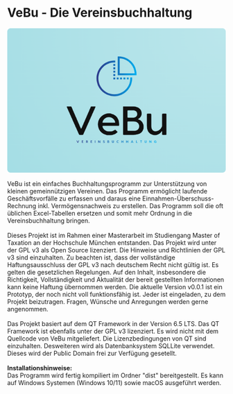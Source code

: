 # VeBu - Die Vereinsbuchhaltung

![VeBu-Logo](VeBu.png)

VeBu ist ein einfaches Buchhaltungsprogramm zur Unterstützung von kleinen gemeinnützigen Vereinen. Das Programm ermöglicht laufende Geschäftsvorfälle zu erfassen und daraus eine Einnahmen-Überschuss-Rechnung inkl. Vermögensnachweis zu erstellen. Das Programm soll die oft üblichen Excel-Tabellen ersetzen und somit mehr Ordnung in die Vereinsbuchhaltung bringen.<br />
<br />
Dieses Projekt ist im Rahmen einer Masterarbeit im Studiengang Master of Taxation an der Hochschule München entstanden. Das Projekt wird unter der GPL v3 als Open Source lizenziert. Die Hinweise und Richtlinien der GPL v3 sind einzuhalten. Zu beachten ist, dass der vollständige Haftungsausschluss der GPL v3 nach deutschem Recht nicht gültig ist. Es gelten die gesetzlichen Regelungen. Auf den Inhalt, insbesondere die Richtigkeit, Vollständigkeit und Aktualität der bereit gestellten Informationen kann keine Haftung übernommen werden. Die aktuelle Version v0.0.1 ist ein Prototyp, der noch nicht voll funktionsfähig ist. Jeder ist eingeladen, zu dem Projekt beizutragen. Fragen, Wünsche und Anregungen werden gerne angenommen.<br />
<br />
Das Projekt basiert auf dem QT Framework in der Version 6.5 LTS. Das QT Framework ist ebenfalls unter der GPL v3 lizenziert. Es wird nicht mit dem Quellcode von VeBu mitgeliefert. Die Lizenzbedingungen von QT sind einzuhalten. Desweiteren wird als Datenbanksystem SQLLite verwendet. Dieses wird der Public Domain frei zur Verfügung gesetellt.<br />
<br />
<b>Installationshinweise:</b><br />
Das Programm wird fertig kompiliert im Ordner "dist" bereitgestellt. Es kann auf Windows Systemen (Windows 10/11) sowie macOS ausgeführt werden.<br /> 
<br />
